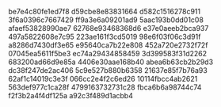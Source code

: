be7e4c80fe1ed7f8
d59cbe8e83831664
d582c1516278c911
3f6a0396c7667429
ff9a3e6a09201ad9
5aac193b0dd01c08
afaef53828990ae7
62768e93468368d6
e37e0aeeb2bca937
497a5822608e7c95
223ae161f3cd5019
98e6f03f06c3d91f
a8286d7430df3e65
e95640ca7b22e808
452a720e2732f72f
07045ea5611f5be3
ec74a29434858459
3d399583f31d2262
683200ad66d9e85a
4406e30aae168b40
abea6b63cb2b29d3
dc38f247de2ac406
5c9e527b880b6358
21637e85f7b76a93
62af1c14019c3e3f
066cc2e4f2c6ed26
10114fbcc4ab2621
563def977c1ca28f
4799163732731c28
fbca6b6a98744c74
f2f3b2a4f4df125a
a92c3f489d1acbb4
